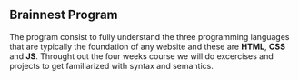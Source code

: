 ## Brainnest Program

The program consist to fully understand the three programming languages that are typically the foundation of any website and these are **HTML**, **CSS** and **JS**. Throught out the four weeks course we will do excercises and projects to get familiarized with syntax and semantics.
